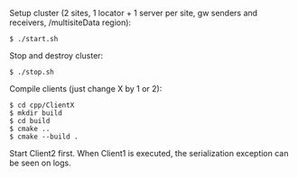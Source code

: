 

Setup cluster (2 sites, 1 locator + 1 server per site, gw senders and receivers, /multisiteData region):
```
$ ./start.sh
```

Stop and destroy cluster:
```
$ ./stop.sh
```

Compile clients (just change X by 1 or 2):
```
$ cd cpp/ClientX
$ mkdir build
$ cd build
$ cmake ..
$ cmake --build .
```

Start Client2 first. When Client1 is executed, the serialization exception can be seen on logs.
